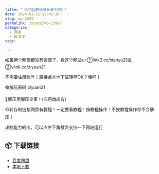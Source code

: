 ```yaml
---
title: "《给我👅的话就会长毛哟》"
date: 2024-02-21T22:41:28
slug: wp-2399
permalink: /posts/wp-2399/
categories:
  - 漫画
  - BL本子
tags:

---
```


如果两个网盘都没有资源了，看这个网站👉①link3.cc/xianyu21或②vlink.cc/ziyuan21

不需要注册账号！直接点本地下载转存OK？懂吧！

🟢解压密码:ziyuan21

🔵解压用解压专家！(应用商店有)

🟡转存的链接网盘有教程！一定要看教程！按教程操作！不按教程操作你不会解压！

💰🈶能力的宝，可以点左下角赞赏支持一下网站运行

## 📦 下载链接
- [百度网盘](https://blziyuan21.com/pay-download/2399?key=cfd49d8ba0&down_id=0)
- [本地下载](https://blziyuan21.com/pay-download/2399?key=cfd49d8ba0&down_id=1)

